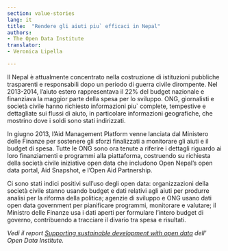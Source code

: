 ```yaml
---
section: value-stories
lang: it
title:  "Rendere gli aiuti piu` efficaci in Nepal"
authors:
- The Open Data Institute
translator:
- Veronica Lipella

---
```


Il Nepal è attualmente concentrato nella costruzione di istituzioni pubbliche trasparenti e responsabili dopo un periodo di guerra civile dirompente. Nel 2013-2014, l’aiuto estero rappresentava il 22% del budget nazionale e finanziava la maggior parte della spesa per lo sviluppo. ONG, giornalisti e società civile hanno richiesto informazioni piu` complete, tempestive e dettagliate sui flussi di aiuto, in particolare informazioni geografiche, che mostrino dove i soldi sono stati indirizzati.

In giugno 2013, l’Aid Management Platform venne lanciata dal Ministero delle Finanze per sostenere gli sforzi finalizzati a monitorare gli aiuti e il budget di spesa. Tutte le ONG sono ora tenute a riferire i dettagli riguardo ai loro finanziamenti e programmi alla piattaforma, costruendo su richiesta della società civile iniziative open data che includono Open Nepal’s open data portal, Aid Snapshot, e l’Open Aid Partnership.

Ci sono stati indici positivi sull’uso degli open data: organizzazioni della società civile stanno usando budget e dati relativi agli aiuti per produrre analisi per la riforma della politica; agenzie di sviluppo e ONG usano dati open data government per pianificare programmi, monitorare e valutare; il Ministro delle Finanze usa i dati aperti per formulare l’intero budget di governo, contribuendo a tracciare il divario tra spesa e risultati.

*Vedi il report [Supporting sustainable development with open data](http://theodi.org/supporting-sustainable-development-with-open-data) dell' Open Data Institute.*
